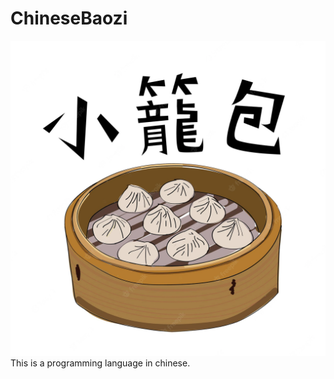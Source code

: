 # ChineseBaozi

<img src="./docs/logo.webp" alt="logo" />
This is a programming language in chinese.

